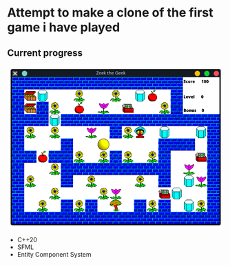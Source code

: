 # Attempt to make a clone of the first game i have  played

## Current progress
![](images/game.png)

- C++20
- SFML
- Entity Component System
